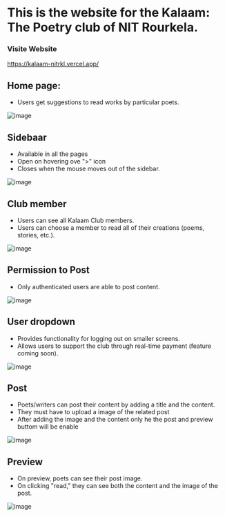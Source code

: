 # This is the website for the Kalaam: The Poetry club of NIT Rourkela.

###  Visite Website 
https://kalaam-nitrkl.vercel.app/

## Home page: 

- Users get suggestions to read works by particular poets.

  
![image](https://github.com/ashishsingh752/Kalaam/assets/99067547/51a30ce7-c787-4c5d-a902-0a0c8c0b8604)

## Sidebaar 

- Available in all the pages 
- Open on hovering ove ">" icon
- Closes when the mouse moves out of the sidebar.
  
![image](https://github.com/ashishsingh752/Kalaam/assets/99067547/b53e0c4b-f11f-4b4c-83af-ad44b34d56b1)

## Club member

- Users can see all Kalaam Club members.
- Users can choose a member to read all of their creations (poems, stories, etc.).

![image](https://github.com/ashishsingh752/Kalaam/assets/99067547/20b51565-0b36-4cdc-b440-9857d4057397)

## Permission to Post 

- Only authenticated users are able to post content.

![image](https://github.com/ashishsingh752/Kalaam/assets/99067547/e8a8b28e-dba6-42c2-8867-469fd4316dc7)


## User dropdown 
- Provides functionality for logging out on smaller screens.
- Allows users to support the club through real-time payment (feature coming soon).

![image](https://github.com/ashishsingh752/Kalaam/assets/99067547/113d1bef-68bb-46e1-8172-5f83b85a865a)

## Post
- Poets/writers can post their content by adding a title and the content.
- They must have to upload a image of the related post
- After adding the image and the content only he the post and preview buttom will be enable 

![image](https://github.com/ashishsingh752/Kalaam/assets/99067547/b9b6052a-973c-4c0b-bcd3-f6d164fe1a64)

## Preview

- On preview, poets can see their post image.
- On clicking "read," they can see both the content and the image of the post.

![image](https://github.com/ashishsingh752/Kalaam/assets/99067547/6c970908-abf7-40b5-8d07-1ed1f95e1804)




